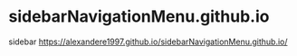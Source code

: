# sidebarNavigationMenu.github.io
sidebar
https://alexandere1997.github.io/sidebarNavigationMenu.github.io/
